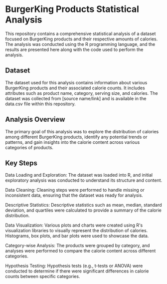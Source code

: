 # BurgerKing Products Statistical Analysis

This repository contains a comprehensive statistical analysis of a dataset focused on BurgerKing products and their respective amounts of calories. The analysis was conducted using the R programming language, and the results are presented here along with the code used to perform the analysis.

## Dataset
The dataset used for this analysis contains information about various BurgerKing products and their associated calorie counts. It includes attributes such as product name, category, serving size, and calories. The dataset was collected from [source name/link] and is available in the data.csv file within this repository.

## Analysis Overview
The primary goal of this analysis was to explore the distribution of calories among different BurgerKing products, identify any potential trends or patterns, and gain insights into the calorie content across various categories of products.

## Key Steps

Data Loading and Exploration: The dataset was loaded into R, and initial exploratory analysis was conducted to understand its structure and content.

Data Cleaning: Cleaning steps were performed to handle missing or inconsistent data, ensuring that the dataset was ready for analysis.

Descriptive Statistics: Descriptive statistics such as mean, median, standard deviation, and quartiles were calculated to provide a summary of the calorie distribution.

Data Visualization: Various plots and charts were created using R's visualization libraries to visually represent the distribution of calories. Histograms, box plots, and bar plots were used to showcase the data.

Category-wise Analysis: The products were grouped by category, and analyses were performed to compare the calorie content across different categories.

Hypothesis Testing: Hypothesis tests (e.g., t-tests or ANOVA) were conducted to determine if there were significant differences in calorie counts between specific categories.

